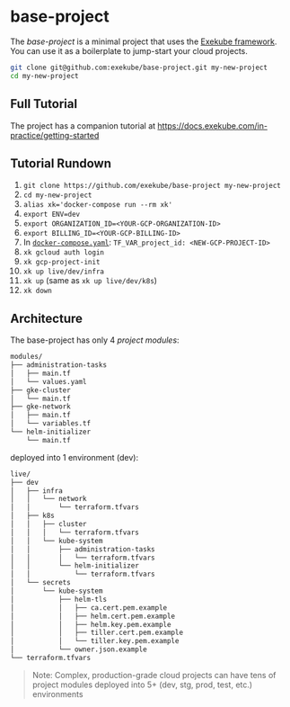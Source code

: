 # base-project

The *base-project* is a minimal project that uses the [Exekube framework](https://github.com/exekube/exekube). You can use it as a boilerplate to jump-start your cloud projects.

```sh
git clone git@github.com:exekube/base-project.git my-new-project
cd my-new-project
```

## Full Tutorial

The project has a companion tutorial at https://docs.exekube.com/in-practice/getting-started

## Tutorial Rundown
1. `git clone https://github.com/exekube/base-project my-new-project`
2. `cd my-new-project`
3. `alias xk='docker-compose run --rm xk'`
4. `export ENV=dev`
5. `export ORGANIZATION_ID=<YOUR-GCP-ORGANIZATION-ID>`
6. `export BILLING_ID=<YOUR-GCP-BILLING-ID>`
7. In [`docker-compose.yaml`](/): `TF_VAR_project_id: <NEW-GCP-PROJECT-ID>`
8. `xk gcloud auth login`
9. `xk gcp-project-init`
10. `xk up live/dev/infra`
11. `xk up` (same as `xk up live/dev/k8s`)
12. `xk down`

## Architecture

The base-project has only 4 *project modules*:

```sh
modules/
├── administration-tasks
│   ├── main.tf
│   └── values.yaml
├── gke-cluster
│   └── main.tf
├── gke-network
│   ├── main.tf
│   └── variables.tf
└── helm-initializer
    └── main.tf
```

deployed into 1 environment (dev):

```sh
live/
├── dev
│   ├── infra
│   │   └── network
│   │       └── terraform.tfvars
│   ├── k8s
│   │   ├── cluster
│   │   │   └── terraform.tfvars
│   │   └── kube-system
│   │       ├── administration-tasks
│   │       │   └── terraform.tfvars
│   │       └── helm-initializer
│   │           └── terraform.tfvars
│   └── secrets
│       └── kube-system
│           ├── helm-tls
│           │   ├── ca.cert.pem.example
│           │   ├── helm.cert.pem.example
│           │   ├── helm.key.pem.example
│           │   ├── tiller.cert.pem.example
│           │   └── tiller.key.pem.example
│           └── owner.json.example
└── terraform.tfvars
```

> Note: Complex, production-grade cloud projects can have tens of project modules deployed into 5+ (dev, stg, prod, test, etc.) environments
